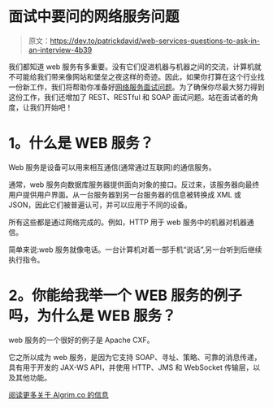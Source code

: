 # 面试中要问的网络服务问题

> 原文：<https://dev.to/patrickdavid/web-services-questions-to-ask-in-an-interview-4b39>

我们都知道 web 服务有多重要。没有它们促进机器与机器之间的交流，计算机就不可能给我们带来像网站和堡垒之夜这样的奇迹。因此，如果你打算在这个行业找一份新工作，我们将帮助你准备好[网络服务面试问题](https://www.algrim.co/posts/176-web-services-interview-questions-soap-restful-rest)。为了确保你尽最大努力得到这份工作，我们还增加了 REST、RESTful 和 SOAP 面试问题。站在面试者的角度，让我们开始吧！

# 1。什么是 WEB 服务？

Web 服务是设备可以用来相互通信(通常通过互联网)的通信服务。

通常，web 服务向数据库服务器提供面向对象的接口。反过来，该服务器向最终用户提供用户界面。从一台服务器到另一台服务器的信息被转换成 XML 或 JSON，因此它们被普遍认可，并可以应用于不同的设备。

所有这些都是通过网络完成的。例如，HTTP 用于 web 服务中的机器对机器通信。

简单来说:web 服务就像电话。一台计算机对着一部手机“说话”,另一台听到后继续执行指令。

# 2。你能给我举一个 WEB 服务的例子吗，为什么是 WEB 服务？

web 服务的一个很好的例子是 Apache CXF。

它之所以成为 web 服务，是因为它支持 SOAP、寻址、策略、可靠的消息传递，具有用于开发的 JAX-WS API，并使用 HTTP、JMS 和 WebSocket 传输层，以及其他功能。

[阅读更多关于 Algrim.co 的信息](https://www.algrim.co/posts/176-web-services-interview-questions-soap-restful-rest)